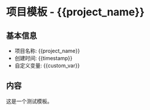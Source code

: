 
# 项目模板 - {{project_name}}

## 基本信息
- 项目名称: {{project_name}}
- 创建时间: {{timestamp}}
- 自定义变量: {{custom_var}}

## 内容
这是一个测试模板。
